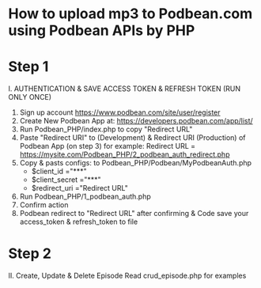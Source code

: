 # How to upload mp3 to Podbean.com using Podbean APIs by PHP
# Step 1


I. AUTHENTICATION & SAVE ACCESS TOKEN & REFRESH TOKEN 
(RUN ONLY ONCE)
1. Sign up account https://www.podbean.com/site/user/register
2. Create New Podbean App at: https://developers.podbean.com/app/list/
3. Run Podbean_PHP/index.php to copy "Redirect URL" 
4. Paste  "Redirect URI" to (Development) & Redirect URI (Production) of Podbean App (on step 3)
for example: Redirect URL = https://mysite.com/Podbean_PHP/2_podbean_auth_redirect.php
5. Copy & pasts configs: to Podbean_PHP/Podbean/MyPodbeanAuth.php
    + $client_id ="***"
    + $client_secret ="***"
    + $redirect_uri ="Redirect URL"
6. Run Podbean_PHP/1_podbean_auth.php 
7. Confirm action
8. Podbean redirect to "Redirect URL" after confirming & Code save your access_token & refresh_token to file
# Step 2
II. Create, Update & Delete Episode
Read crud_episode.php for examples
